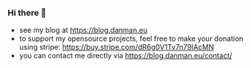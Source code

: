 ### Hi there 👋

- see my blog at https://blog.danman.eu
- to support my opensource projects, feel free to make your donation using stripe: https://buy.stripe.com/dR6g0V1Tv7n79IAcMN
- you can contact me directly via https://blog.danman.eu/contact/
